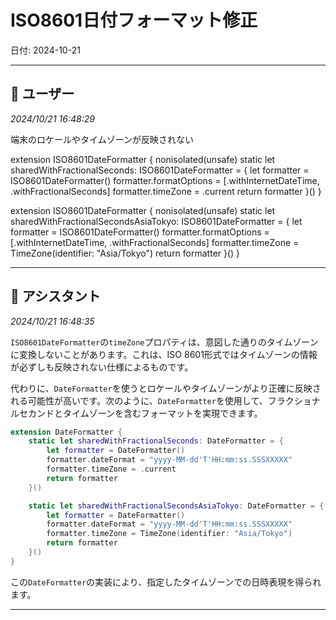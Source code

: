 # ISO8601日付フォーマット修正

日付: 2024-10-21

---

## 👤 ユーザー
*2024/10/21 16:48:29*

端末のロケールやタイムゾーンが反映されない

extension ISO8601DateFormatter {
    nonisolated(unsafe) static let sharedWithFractionalSeconds: ISO8601DateFormatter = {
        let formatter = ISO8601DateFormatter()
        formatter.formatOptions = \[.withInternetDateTime, .withFractionalSeconds\]
        formatter.timeZone = .current
        return formatter
    }()
}

extension ISO8601DateFormatter {
    nonisolated(unsafe) static let sharedWithFractionalSecondsAsiaTokyo: ISO8601DateFormatter = {
        let formatter = ISO8601DateFormatter()
        formatter.formatOptions = \[.withInternetDateTime, .withFractionalSeconds\]
        formatter.timeZone = TimeZone(identifier: "Asia/Tokyo")
        return formatter
    }()
}

---

## 🤖 アシスタント
*2024/10/21 16:48:35*

`ISO8601DateFormatter`の`timeZone`プロパティは、意図した通りのタイムゾーンに変換しないことがあります。これは、ISO 8601形式ではタイムゾーンの情報が必ずしも反映されない仕様によるものです。

代わりに、`DateFormatter`を使うとロケールやタイムゾーンがより正確に反映される可能性が高いです。次のように、`DateFormatter`を使用して、フラクショナルセカンドとタイムゾーンを含むフォーマットを実現できます。

```swift
extension DateFormatter {
    static let sharedWithFractionalSeconds: DateFormatter = {
        let formatter = DateFormatter()
        formatter.dateFormat = "yyyy-MM-dd'T'HH:mm:ss.SSSXXXXX"
        formatter.timeZone = .current
        return formatter
    }()

    static let sharedWithFractionalSecondsAsiaTokyo: DateFormatter = {
        let formatter = DateFormatter()
        formatter.dateFormat = "yyyy-MM-dd'T'HH:mm:ss.SSSXXXXX"
        formatter.timeZone = TimeZone(identifier: "Asia/Tokyo")
        return formatter
    }()
}
```

この`DateFormatter`の実装により、指定したタイムゾーンでの日時表現を得られます。

---
